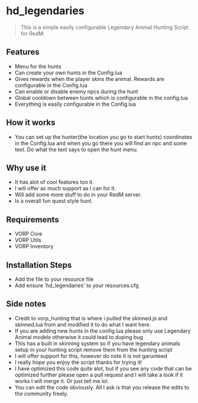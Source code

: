 # hd_legendaries

>This is a simple easily configurable Legendary Animal Hunting Script for RedM.

## Features
- Menu for the hunts
- Can create your own hunts in the Config.lua
- Gives rewards when the player skins the animal. Rewards are configurable in the Config.lua
- Can enable or disable enemy npcs during the hunt
- Global cooldown between hunts which is configurable in the config.lua
- Everything is easily configurable in the Config.lua

## How it works
- You can set up the hunter(the location you go to start hunts) coordinates in the Config.lua and when you go there you will find an npc and some text. Do what the text says to open the hunt menu.

## Why use it
- It has alot of cool features too it. 
- I will offer as much support as I can for it. 
- Will add some more stuff to do in your RedM server. 
- Is a overall fun quest style hunt.

## Requirements
- VORP Core
- VORP Utils
- VORP Inventory

## Installation Steps
- Add the file to your resource file
- Add ensure 'hd_legendaries' to your resources.cfg

## Side notes
- Credit to vorp_hunting that is where i pulled the skinned.js and skinned.lua from and modified it to do what I want here.
- If you are adding new hunts in the config.lua please only use Legendary Animal models otherwise it could lead to duping bug
- This has a built in skinning system so if you have legendary animals setup in your hunting script remove them from the hunting script
- I will offer support for this, however do note it is not garunteed
- I really hope you enjoy the script thanks for trying it!
- I have optimized this code quite alot, but if you see any code that can be optimized further please open a pull request and I will take a look if it works I will merge it. Or just tell me lol.
- You can edit the code obviously. All I ask is that you release the edits to the community freely.
